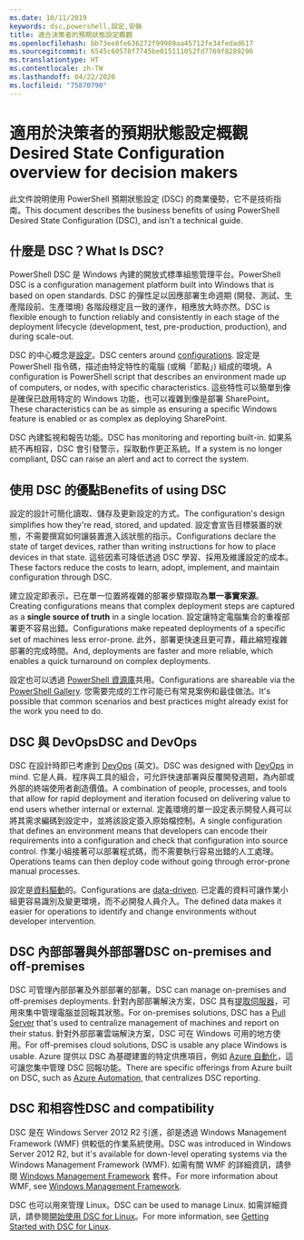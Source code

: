 ```yaml
---
ms.date: 10/11/2019
keywords: dsc,powershell,設定,安裝
title: 適合決策者的預期狀態設定概觀
ms.openlocfilehash: bb73ee8fe636272f99989aa45712fe34fedad617
ms.sourcegitcommit: 6545c60578f7745be015111052fd7769f8289296
ms.translationtype: HT
ms.contentlocale: zh-TW
ms.lasthandoff: 04/22/2020
ms.locfileid: "75870790"
---
```

# <a name="desired-state-configuration-overview-for-decision-makers"></a><span data-ttu-id="83f2b-103">適用於決策者的預期狀態設定概觀</span><span class="sxs-lookup"><span data-stu-id="83f2b-103">Desired State Configuration overview for decision makers</span></span>

<span data-ttu-id="83f2b-104">此文件說明使用 PowerShell 預期狀態設定 (DSC) 的商業優勢，它不是技術指南。</span><span class="sxs-lookup"><span data-stu-id="83f2b-104">This document describes the business benefits of using PowerShell Desired State Configuration (DSC), and isn't a technical guide.</span></span>

## <a name="what-is-dsc"></a><span data-ttu-id="83f2b-105">什麼是 DSC？</span><span class="sxs-lookup"><span data-stu-id="83f2b-105">What Is DSC?</span></span>

<span data-ttu-id="83f2b-106">PowerShell DSC 是 Windows 內建的開放式標準組態管理平台。</span><span class="sxs-lookup"><span data-stu-id="83f2b-106">PowerShell DSC is a configuration management platform built into Windows that is based on open standards.</span></span> <span data-ttu-id="83f2b-107">DSC 的彈性足以因應部署生命週期 (開發、測試、生產階段前、生產環境) 各階段穩定且一致的運作，相應放大時亦然。</span><span class="sxs-lookup"><span data-stu-id="83f2b-107">DSC is flexible enough to function reliably and consistently in each stage of the deployment lifecycle (development, test, pre-production, production), and during scale-out.</span></span>

<span data-ttu-id="83f2b-108">DSC 的中心概念是[設定](../configurations/configurations.md)。</span><span class="sxs-lookup"><span data-stu-id="83f2b-108">DSC centers around [configurations](../configurations/configurations.md).</span></span> <span data-ttu-id="83f2b-109">設定是 PowerShell 指令碼，描述由特定特性的電腦 (或稱「節點」) 組成的環境。</span><span class="sxs-lookup"><span data-stu-id="83f2b-109">A configuration is PowerShell script that describes an environment made up of computers, or nodes, with specific characteristics.</span></span> <span data-ttu-id="83f2b-110">這些特性可以簡單到像是確保已啟用特定的 Windows 功能，也可以複雜到像是部署 SharePoint。</span><span class="sxs-lookup"><span data-stu-id="83f2b-110">These characteristics can be as simple as ensuring a specific Windows feature is enabled or as complex as deploying SharePoint.</span></span>

<span data-ttu-id="83f2b-111">DSC 內建監視和報告功能。</span><span class="sxs-lookup"><span data-stu-id="83f2b-111">DSC has monitoring and reporting built-in.</span></span> <span data-ttu-id="83f2b-112">如果系統不再相容，DSC 會引發警示，採取動作更正系統。</span><span class="sxs-lookup"><span data-stu-id="83f2b-112">If a system is no longer compliant, DSC can raise an alert and act to correct the system.</span></span>

## <a name="benefits-of-using-dsc"></a><span data-ttu-id="83f2b-113">使用 DSC 的優點</span><span class="sxs-lookup"><span data-stu-id="83f2b-113">Benefits of using DSC</span></span>

<span data-ttu-id="83f2b-114">設定的設計可簡化讀取、儲存及更新設定的方式。</span><span class="sxs-lookup"><span data-stu-id="83f2b-114">The configuration's design simplifies how they're read, stored, and updated.</span></span> <span data-ttu-id="83f2b-115">設定會宣告目標裝置的狀態，不需要撰寫如何讓裝置進入該狀態的指示。</span><span class="sxs-lookup"><span data-stu-id="83f2b-115">Configurations declare the state of target devices, rather than writing instructions for how to place devices in that state.</span></span> <span data-ttu-id="83f2b-116">這些因素可降低透過 DSC 學習、採用及維護設定的成本。</span><span class="sxs-lookup"><span data-stu-id="83f2b-116">These factors reduce the costs to learn, adopt, implement, and maintain configuration through DSC.</span></span>

<span data-ttu-id="83f2b-117">建立設定即表示，已在單一位置將複雜的部署步驟擷取為**單一事實來源**。</span><span class="sxs-lookup"><span data-stu-id="83f2b-117">Creating configurations means that complex deployment steps are captured as a **single source of truth** in a single location.</span></span> <span data-ttu-id="83f2b-118">設定讓特定電腦集合的重複部署更不容易出錯。</span><span class="sxs-lookup"><span data-stu-id="83f2b-118">Configurations make repeated deployments of a specific set of machines less error-prone.</span></span> <span data-ttu-id="83f2b-119">此外，部署更快速且更可靠，藉此縮短複雜部署的完成時間。</span><span class="sxs-lookup"><span data-stu-id="83f2b-119">And, deployments are faster and more reliable, which enables a quick turnaround on complex deployments.</span></span>

<span data-ttu-id="83f2b-120">設定也可以透過 [PowerShell 資源庫](https://powershellgallery.com)共用。</span><span class="sxs-lookup"><span data-stu-id="83f2b-120">Configurations are shareable via the [PowerShell Gallery](https://powershellgallery.com).</span></span> <span data-ttu-id="83f2b-121">您需要完成的工作可能已有常見案例和最佳做法。</span><span class="sxs-lookup"><span data-stu-id="83f2b-121">It's possible that common scenarios and best practices might already exist for the work you need to do.</span></span>

## <a name="dsc-and-devops"></a><span data-ttu-id="83f2b-122">DSC 與 DevOps</span><span class="sxs-lookup"><span data-stu-id="83f2b-122">DSC and DevOps</span></span>

<span data-ttu-id="83f2b-123">DSC 在設計時即已考慮到 [DevOps](/archive/blogs/ashleymcglone/devops-for-n00bs-ie-windows-people-like-me) \(英文\)。</span><span class="sxs-lookup"><span data-stu-id="83f2b-123">DSC was designed with [DevOps](/archive/blogs/ashleymcglone/devops-for-n00bs-ie-windows-people-like-me) in mind.</span></span> <span data-ttu-id="83f2b-124">它是人員、程序與工具的組合，可允許快速部署與反覆開發週期，為內部或外部的終端使用者創造價值。</span><span class="sxs-lookup"><span data-stu-id="83f2b-124">A combination of people, processes, and tools that allow for rapid deployment and iteration focused on delivering value to end users whether internal or external.</span></span> <span data-ttu-id="83f2b-125">定義環境的單一設定表示開發人員可以將其需求編碼到設定中，並將該設定簽入原始檔控制。</span><span class="sxs-lookup"><span data-stu-id="83f2b-125">A single configuration that defines an environment means that developers can encode their requirements into a configuration and check that configuration into source control.</span></span> <span data-ttu-id="83f2b-126">作業小組接著可以部署程式碼，而不需要執行容易出錯的人工處理。</span><span class="sxs-lookup"><span data-stu-id="83f2b-126">Operations teams can then deploy code without going through error-prone manual processes.</span></span>

<span data-ttu-id="83f2b-127">設定是[資料驅動](../configurations/configData.md)的。</span><span class="sxs-lookup"><span data-stu-id="83f2b-127">Configurations are [data-driven](../configurations/configData.md).</span></span> <span data-ttu-id="83f2b-128">已定義的資料可讓作業小組更容易識別及變更環境，而不必開發人員介入。</span><span class="sxs-lookup"><span data-stu-id="83f2b-128">The defined data makes it easier for operations to identify and change environments without developer intervention.</span></span>

## <a name="dsc-on-premises-and-off-premises"></a><span data-ttu-id="83f2b-129">DSC 內部部署與外部部署</span><span class="sxs-lookup"><span data-stu-id="83f2b-129">DSC on-premises and off-premises</span></span>

<span data-ttu-id="83f2b-130">DSC 可管理內部部署及外部部署的部署。</span><span class="sxs-lookup"><span data-stu-id="83f2b-130">DSC can manage on-premises and off-premises deployments.</span></span> <span data-ttu-id="83f2b-131">針對內部部署解決方案，DSC 具有[提取伺服器](../pull-server/pullServer.md)，可用來集中管理電腦並回報其狀態。</span><span class="sxs-lookup"><span data-stu-id="83f2b-131">For on-premises solutions, DSC has a [Pull Server](../pull-server/pullServer.md) that's used to centralize management of machines and report on their status.</span></span> <span data-ttu-id="83f2b-132">針對外部部署雲端解決方案，DSC 可在 Windows 可用的地方使用。</span><span class="sxs-lookup"><span data-stu-id="83f2b-132">For off-premises cloud solutions, DSC is usable any place Windows is usable.</span></span>
<span data-ttu-id="83f2b-133">Azure 提供以 DSC 為基礎建置的特定供應項目，例如 [Azure 自動化](/azure/automation)，這可讓您集中管理 DSC 回報功能。</span><span class="sxs-lookup"><span data-stu-id="83f2b-133">There are specific offerings from Azure built on DSC, such as [Azure Automation](/azure/automation), that centralizes DSC reporting.</span></span>

## <a name="dsc-and-compatibility"></a><span data-ttu-id="83f2b-134">DSC 和相容性</span><span class="sxs-lookup"><span data-stu-id="83f2b-134">DSC and compatibility</span></span>

<span data-ttu-id="83f2b-135">DSC 是在 Windows Server 2012 R2 引進，卻是透過 Windows Management Framework (WMF) 供較低的作業系統使用。</span><span class="sxs-lookup"><span data-stu-id="83f2b-135">DSC was introduced in Windows Server 2012 R2, but it's available for down-level operating systems via the Windows Management Framework (WMF).</span></span> <span data-ttu-id="83f2b-136">如需有關 WMF 的詳細資訊，請參閱 [Windows Management Framework](/powershell/scripting/wmf/overview) 套件。</span><span class="sxs-lookup"><span data-stu-id="83f2b-136">For more information about WMF, see [Windows Management Framework](/powershell/scripting/wmf/overview).</span></span>

<span data-ttu-id="83f2b-137">DSC 也可以用來管理 Linux。</span><span class="sxs-lookup"><span data-stu-id="83f2b-137">DSC can be used to manage Linux.</span></span> <span data-ttu-id="83f2b-138">如需詳細資訊，請參閱[開始使用 DSC for Linux](../getting-started/lnxGettingStarted.md)。</span><span class="sxs-lookup"><span data-stu-id="83f2b-138">For more information, see [Getting Started with DSC for Linux](../getting-started/lnxGettingStarted.md).</span></span>
